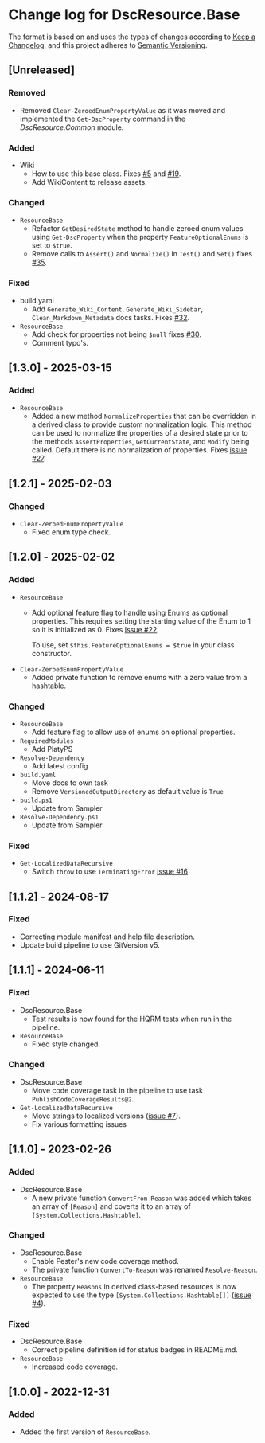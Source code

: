# Change log for DscResource.Base

The format is based on and uses the types of changes according to [Keep a Changelog](https://keepachangelog.com/en/1.0.0/),
and this project adheres to [Semantic Versioning](https://semver.org/spec/v2.0.0.html).

## [Unreleased]

### Removed

- Removed `Clear-ZeroedEnumPropertyValue` as it was moved and implemented
  the `Get-DscProperty` command in the _DscResource.Common_ module.

### Added

- Wiki
  - How to use this base class. Fixes [#5](https://github.com/dsccommunity/DscResource.Base/issues/5)
  and [#19](https://github.com/dsccommunity/DscResource.Base/issues/19).
  - Add WikiContent to release assets.

### Changed

- `ResourceBase`
  - Refactor `GetDesiredState` method to handle zeroed enum values using
    `Get-DscProperty` when the property `FeatureOptionalEnums` is set to
    `$true`.
  - Remove calls to `Assert()` and `Normalize()` in `Test()` and `Set()` fixes [#35](https://github.com/dsccommunity/DscResource.Base/issues/35).

### Fixed

- build.yaml
  - Add `Generate_Wiki_Content`, `Generate_Wiki_Sidebar`, `Clean_Markdown_Metadata`
docs tasks. Fixes [#32](https://github.com/dsccommunity/DscResource.Base/issues/32).
- `ResourceBase`
  - Add check for properties not being `$null` fixes [#30](https://github.com/dsccommunity/DscResource.Base/issues/30).
  - Comment typo's.

## [1.3.0] - 2025-03-15

### Added

- `ResourceBase`
  - Added a new method `NormalizeProperties` that can be overridden in a
    derived class to provide custom normalization logic. This method can
    be used to normalize the properties of a desired state prior to the
    methods `AssertProperties`, `GetCurrentState`, and `Modify` being called.
    Default there is no normalization of properties. Fixes [issue #27](https://github.com/dsccommunity/DscResource.Base/issues/27).

## [1.2.1] - 2025-02-03

### Changed

- `Clear-ZeroedEnumPropertyValue`
  - Fixed enum type check.

## [1.2.0] - 2025-02-02

### Added

- `ResourceBase`
  - Add optional feature flag to handle using Enums as optional properties.
    This requires setting the starting value of the Enum to 1 so it is
    initialized as 0. Fixes [Issue #22](https://github.com/dsccommunity/DscResource.Base/issues/22).

    To use, set `$this.FeatureOptionalEnums = $true` in your class constructor.
- `Clear-ZeroedEnumPropertyValue`
  - Added private function to remove enums with a zero value from a hashtable.

### Changed

- `ResourceBase`
  - Add feature flag to allow use of enums on optional properties.
- `RequiredModules`
  - Add PlatyPS
- `Resolve-Dependency`
  - Add latest config
- `build.yaml`
  - Move docs to own task
  - Remove `VersionedOutputDirectory` as default value is `True`
- `build.ps1`
  - Update from Sampler
- `Resolve-Dependency.ps1`
  - Update from Sampler

### Fixed

- `Get-LocalizedDataRecursive`
  - Switch `throw` to use `TerminatingError` [issue #16](https://github.com/dsccommunity/DscResource.Base/issues/16)

## [1.1.2] - 2024-08-17

### Fixed

- Correcting module manifest and help file description.
- Update build pipeline to use GitVersion v5.

## [1.1.1] - 2024-06-11

### Fixed

- DscResource.Base
  - Test results is now found for the HQRM tests when run in the pipeline.
- `ResourceBase`
  - Fixed style changed.

### Changed

- DscResource.Base
  - Move code coverage task in the pipeline to use task `PublishCodeCoverageResults@2`.
- `Get-LocalizedDataRecursive`
  - Move strings to localized versions ([issue #7](https://github.com/dsccommunity/DscResource.Base/issues/7)).
  - Fix various formatting issues

## [1.1.0] - 2023-02-26

### Added

- DscResource.Base
  - A new private function `ConvertFrom-Reason` was added which takes an
    array of `[Reason]` and coverts it to an array of `[System.Collections.Hashtable]`.

### Changed

- DscResource.Base
  - Enable Pester's new code coverage method.
  - The private function `ConvertTo-Reason` was renamed `Resolve-Reason`.
- `ResourceBase`
  - The property `Reasons` in derived class-based resources is now expected
    to use the type `[System.Collections.Hashtable[]]` ([issue #4](https://github.com/dsccommunity/DscResource.Base/issues/4)).

### Fixed

- DscResource.Base
  - Correct pipeline definition id for status badges in README.md.
- `ResourceBase`
  - Increased code coverage.

## [1.0.0] - 2022-12-31

### Added

- Added the first version of `ResourceBase`.
